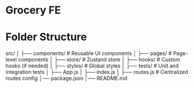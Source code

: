 # Grocery FE

# Folder Structure
src/
│   ├── components/   # Reusable UI components
│   ├── pages/        # Page-level components
│   ├── store/        # Zustand store
│   ├── hooks/        # Custom hooks (if needed)
│   ├── styles/       # Global styles
│   ├── tests/        # Unit and integration tests
│   ├── App.js
│   ├── index.js
│   ├── routes.js     # Centralized routes config
│── package.json
│── README.md

